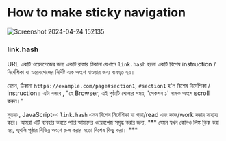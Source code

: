 # How to make sticky navigation

![Screenshot 2024-04-24 152135](https://github.com/Arifurrex/javascript-simple-project-2024/assets/48369328/f5298f07-f186-442a-bdaf-bac360642c0b)

### link.hash
URL একটি ওয়েবপেজের জন্য একটি রাস্তার ঠিকানা যেখানে `link.hash` হলো একটি বিশেষ instruction / নির্দেশিকা যা ওয়েবপেজের নির্দিষ্ট এক অংশে যাওয়ার জন্য ব্যবহৃত হয়। 

যেমন, ঠিকানা `https://example.com/page#section1`, `#section1` হ'ল বিশেষ নির্দেশিকা / instruction। এটা বলবে , "হে Browser, এই পৃষ্ঠাটি খোলার সময়, 'সেকশন ১' নামক অংশে scroll করুন।" 

সুতরাং, JavaScript-এ `link.hash` এমন বিশেষ নির্দেশিকা যা পড়া/read  এবং কাজ/work  করার সাহায্য করে। আমরা এটি ব্যবহার করতে পারি আমাদের ওয়েবপেজ সমৃদ্ধ করার জন্য, *** যেমন যখন কোনও লিঙ্ক ক্লিক করা হয়, স্মুথলি পৃষ্ঠার বিভিন্ন অংশে স্ক্রল করার মতো বিশেষ কিছু করা। ***
